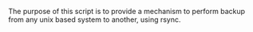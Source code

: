The purpose of this script is to provide a mechanism to perform backup from any unix based system to another, using rsync.
